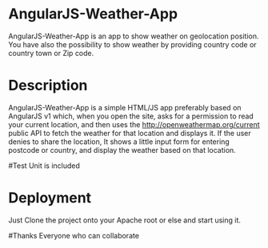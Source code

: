 # AngularJS-Weather-App

 AngularJS-Weather-App is an app to show weather on geolocation position. You have also the possibility to show weather by providing country code or country town or Zip code.

# Description

AngularJS-Weather-App is a simple HTML/JS app preferably based on AngularJS v1 which, when you open the site, asks for a permission to read your current location, and then uses the http://openweathermap.org/current public API to fetch the weather for that location and displays it.
If the user denies to share the location, It shows a little input form for entering postcode or country, and display the weather based on that location.

#Test Unit is included

# Deployment

Just Clone the project onto your Apache root or else and start using it.


#Thanks Everyone who can collaborate
